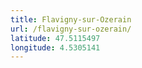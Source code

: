 ```yaml
---
title: Flavigny-sur-Ozerain
url: /flavigny-sur-ozerain/
latitude: 47.5115497
longitude: 4.5305141
---
```


